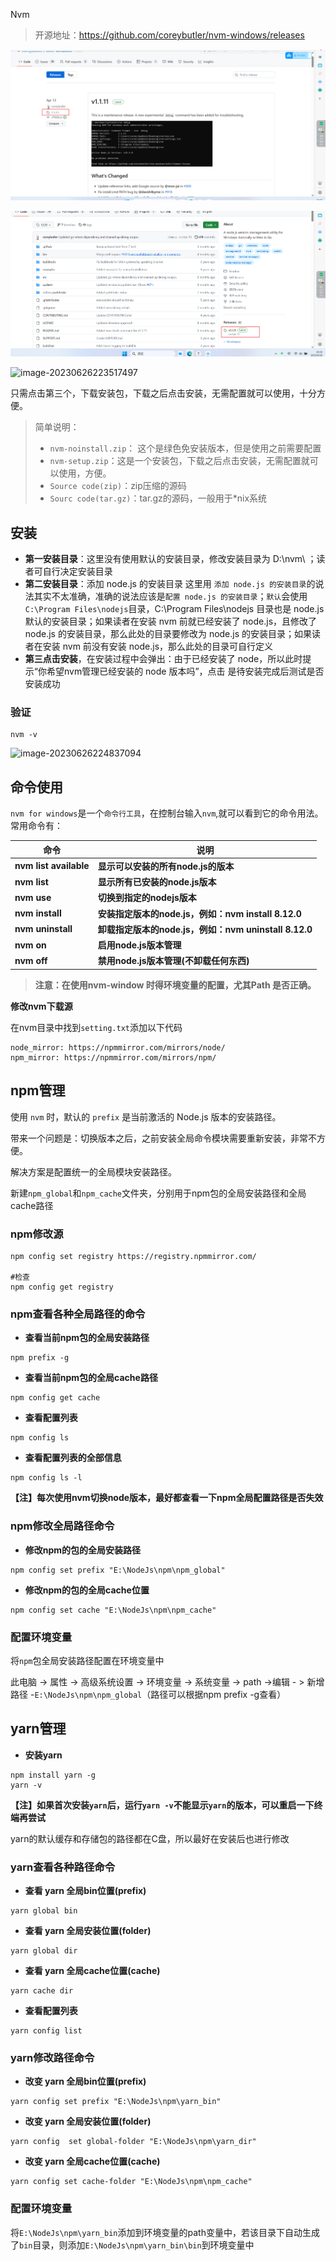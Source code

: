 Nvm

> 开源地址：https://github.com/coreybutler/nvm-windows/releases

![image-20230626223246277](.\1_安装配置\image-20230626223246277.png)

![image-20230626223310196](.\1_安装配置\image-20230626223310196.png)

![image-20230626223517497](D:\programmer\笔记\note\web前端\Nvm\1_安装配置\image-20230626223517497.png)

只需点击第三个，下载安装包，下载之后点击安装，无需配置就可以使用，十分方便。

> 简单说明：
>
> - `nvm-noinstall.zip`： 这个是绿色免安装版本，但是使用之前需要配置
> - `nvm-setup.zip`：这是一个安装包，下载之后点击安装，无需配置就可以使用，方便。
> - `Source code(zip)`：zip压缩的源码
> - `Sourc code(tar.gz)`：tar.gz的源码，一般用于*nix系统

## 安装

- **第一安装目录**：这里没有使用默认的安装目录，修改安装目录为 D:\nvm\ ；读者可自行决定安装目录
- **第二安装目录**：添加 node.js 的安装目录 这里用 `添加 node.js 的安装目录`的说法其实不太准确，准确的说法应该是`配置 node.js 的安装目录`；`默认`会使用` C:\Program Files\nodejs `目录，C:\Program Files\nodejs 目录也是 node.js 默认的安装目录；如果读者在安装 nvm 前就已经安装了 node.js，且修改了 node.js 的安装目录，那么此处的目录要修改为 node.js 的安装目录；如果读者在安装 nvm 前没有安装 node.js，那么此处的目录可自行定义
- **第三点击安装**，在安装过程中会弹出：由于已经安装了 node，所以此时提示“你希望nvm管理已经安装的 node 版本吗”，点击 是待安装完成后测试是否安装成功

### 验证

```shell
nvm -v
```

![image-20230626224837094](D:\programmer\笔记\note\web前端\Nvm\1_安装配置\image-20230626224837094.png)

## 命令使用

`nvm for windows`是一个`命令行工具`，在控制台输入`nvm`,就可以看到它的命令用法。常用命令有：

| **命令**               | **说明**                                              |
| ---------------------- | ----------------------------------------------------- |
| **nvm list available** | **显示可以安装的所有node.js的版本**                   |
| **nvm list**           | **显示所有已安装的node.js版本**                       |
| **nvm use**            | **切换到指定的nodejs版本**                            |
| **nvm install**        | **安装指定版本的node.js，例如：nvm install 8.12.0**   |
| **nvm uninstall**      | **卸载指定版本的node.js，例如：nvm uninstall 8.12.0** |
| **nvm on**             | **启用node.js版本管理**                               |
| **nvm off**            | **禁用node.js版本管理(不卸载任何东西)**               |

> **注意：在使用nvm-window 时得环境变量的配置，尤其Path 是否正确。**

**修改nvm下载源**

在nvm目录中找到`setting.txt`添加以下代码

```shell
node_mirror: https://npmmirror.com/mirrors/node/
npm_mirror: https://npmmirror.com/mirrors/npm/
```

## npm管理

使用 `nvm` 时，默认的 `prefix` 是当前激活的 Node.js 版本的安装路径。

带来一个问题是：切换版本之后，之前安装全局命令模块需要重新安装，非常不方便。

解决方案是配置统一的全局模块安装路径。

新建`npm_global`和`npm_cache`文件夹，分别用于npm包的全局安装路径和全局cache路径

### npm修改源

```shell
npm config set registry https://registry.npmmirror.com/

#检查
npm config get registry
```

### npm查看各种全局路径的命令

- **查看当前npm包的全局安装路径**

```shell
npm prefix -g 
```

- **查看当前npm包的全局cache路径**

```shell
npm config get cache
```

- **查看配置列表**

```shell
npm config ls
```

- **查看配置列表的全部信息**

```shell
npm config ls -l
```

**【注】每次使用nvm切换node版本，最好都查看一下npm全局配置路径是否失效**

### npm修改全局路径命令

- **修改npm的包的全局安装路径**

```shell
npm config set prefix "E:\NodeJs\npm\npm_global"
```

- **修改npm的包的全局cache位置**

```shell
npm config set cache "E:\NodeJs\npm\npm_cache"
```

### 配置环境变量

将`npm`包全局安装路径配置在环境变量中

此电脑 -> 属性 -> 高级系统设置 -> 环境变量 -> 系统变量 -> path ->编辑 - > 新增路径 -`E:\NodeJs\npm\npm_global`（路径可以根据npm prefix -g查看）

## yarn管理

- **安装yarn**

```shell
npm install yarn -g
yarn -v
```

**【注】如果首次安装`yarn`后，运行`yarn -v`不能显示`yarn`的版本，可以重启一下终端再尝试**

yarn的默认缓存和存储包的路径都在C盘，所以最好在安装后也进行修改

### yarn查看各种路径命令

- **查看 yarn 全局bin位置(prefix)**

```shell
yarn global bin
```

- **查看 yarn 全局安装位置(folder)**

```shell
yarn global dir
```

- **查看 yarn 全局cache位置(cache)**

```shell
yarn cache dir
```

- **查看配置列表**

```shell
yarn config list
```

### yarn修改路径命令

- **改变 yarn 全局bin位置(prefix)**

```shell
yarn config set prefix "E:\NodeJs\npm\yarn_bin"
```

- **改变 yarn 全局安装位置(folder)**

```shell
yarn config  set global-folder "E:\NodeJs\npm\yarn_dir"
```

- **改变 yarn 全局cache位置(cache)**

```shell
yarn config set cache-folder "E:\NodeJs\npm\npm_cache"
```

### 配置环境变量

将`E:\NodeJs\npm\yarn_bin`添加到环境变量的path变量中，若该目录下自动生成了`bin`目录，则添加`E:\NodeJs\npm\yarn_bin\bin`到环境变量中
